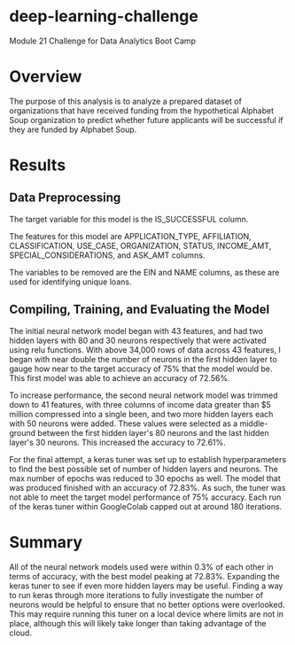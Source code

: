 # deep-learning-challenge
Module 21 Challenge for Data Analytics Boot Camp

# Overview
The purpose of this analysis is to analyze a prepared dataset of organizations that have received funding from the hypothetical Alphabet Soup organization to predict whether future applicants will be successful if they are funded by Alphabet Soup.

# Results
## Data Preprocessing
The target variable for this model is the IS_SUCCESSFUL column.

The features for this model are APPLICATION_TYPE, AFFILIATION, CLASSIFICATION, USE_CASE, ORGANIZATION, STATUS, INCOME_AMT, SPECIAL_CONSIDERATIONS, and ASK_AMT columns.

The variables to be removed are the EIN and NAME columns, as these are used for identifying unique loans.

## Compiling, Training, and Evaluating the Model
The initial neural network model began with 43 features, and had two hidden layers with 80 and 30 neurons respectively that were activated using relu functions.  With above 34,000 rows of data across 43 features, I began with near double the number of neurons in the first hidden layer to gauge how near to the target accuracy of 75% that the model would be.  This first model was able to achieve an accuracy of 72.56%.

To increase performance, the second neural network model was trimmed down to 41 features, with three columns of income data greater than $5 million compressed into a single been, and two more hidden layers each with 50 neurons were added.  These values were selected as a middle-ground between the first hidden layer's 80 neurons and the last hidden layer's 30 neurons.  This increased the accuracy to 72.61%.

For the final attempt, a keras tuner was set up to establish hyperparameters to find the best possible set of number of hidden layers and neurons.  The max number of epochs was reduced to 30 epochs as well.  The model that was produced finished with an accuracy of 72.83%.  As such, the tuner was not able to meet the target model performance of 75% accuracy.  Each run of the keras tuner within GoogleColab capped out at around 180 iterations.

# Summary
All of the neural network models used were within 0.3% of each other in terms of accuracy, with the best model peaking at 72.83%.  Expanding the keras tuner to see if even more hidden layers may be useful.  Finding a way to run keras through more iterations to fully investigate the number of neurons would be helpful to ensure that no better options were overlooked.  This may require running this tuner on a local device where limits are not in place, although this will likely take longer than taking advantage of the cloud.